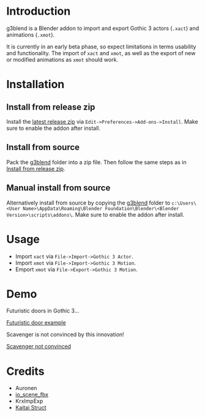 # Introduction
g3blend is a Blender addon to import and export Gothic 3 actors (`.xact`) and animations (`.xmot`).

It is currently in an early beta phase, so expect limitations in terms usability and functionality.
The import of `xact` and `xmot`, as well as the export of new or modified animations as `xmot` should work.

# Installation
## Install from release zip
Install the [latest release zip](https://github.com/georgeto/g3blend/releases/latest) via `Edit->Preferences->Add-ons->Install`.
Make sure to enable the addon after install.

## Install from source
Pack the [g3blend](./g3blend) folder into a zip file.
Then follow the same steps as in [Install from release zip](#install-from-release-zip).

## Manual install from source
Alternatively install from source by copying the [g3blend](./g3blend) folder to `c:\Users\<User Name>\AppData\Roaming\Blender Foundation\Blender\<Blender Version>\scripts\addons\`.
Make sure to enable the addon after install.

# Usage
- Import `xact` via `File->Import->Gothic 3 Actor`.
- Import `xmot` via  `File->Import->Gothic 3 Motion`.
- Emport `xmot` via  `File->Export->Gothic 3 Motion`.

# Demo
Futuristic doors in Gothic 3...

[Futuristic door example](https://github.com/georgeto/g3blend/assets/9250103/566755c9-1cc9-40cc-a89f-fd79012edbf5)

Scavenger is not convinced by this innovation!

[Scavenger not convinced](https://github.com/georgeto/g3blend/assets/9250103/0bb1a116-454b-4e1d-9cc6-bb423442dc6d)

# Credits
* Auronen
* [io_scene_fbx](https://projects.blender.org/blender/blender-addons/src/branch/main/io_scene_fbx)
* KrxImpExp
* [Kaitai Struct](https://doc.kaitai.io/)
